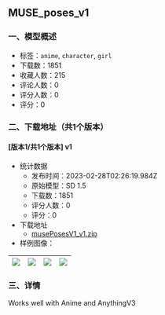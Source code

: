 ## MUSE_poses_v1
### 一、模型概述

- 标签：`anime`, `character`, `girl`
- 下载数：1851
- 收藏人数：215
- 评论人数：0
- 评分人数：0
- 评分：0

### 二、下载地址（共1个版本）

#### [版本1/共1个版本] v1

- 统计数据
  - 发布时间：2023-02-28T02:26:19.984Z
  - 原始模型：SD 1.5
  - 下载数：1851
  - 评分人数：0
  - 评分：0
- 下载地址
  - [musePosesV1_v1.zip](https://civitai.com/api/download/models/16432)
- 样例图像：

| <img src="https://image.civitai.com/xG1nkqKTMzGDvpLrqFT7WA/c1ebc0ab-3b59-4df7-056c-0ade36c44900/width=450/165876.jpeg" /> | <img src="https://image.civitai.com/xG1nkqKTMzGDvpLrqFT7WA/8424441b-ae4f-4457-cd64-566da1879e00/width=450/165875.jpeg" /> | <img src="https://image.civitai.com/xG1nkqKTMzGDvpLrqFT7WA/0e1a2bf9-5eb9-4ebf-5331-04070c720300/width=450/165874.jpeg" /> | <img src="https://image.civitai.com/xG1nkqKTMzGDvpLrqFT7WA/b782e444-9db1-46de-0c4f-bbf74e3e8600/width=450/165963.jpeg" /> |
| ---- | ---- | ---- | ---- |


### 三、详情
<p>Works well with Anime and AnythingV3</p>